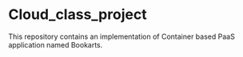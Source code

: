 # Cloud_class_project
This repository contains an implementation of Container based PaaS application named Bookarts.
